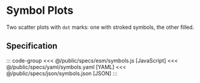 <script setup>
  import { coordinator } from '@uwdata/vgplot';
  coordinator().clear();
</script>

# Symbol Plots

Two scatter plots with `dot` marks: one with stroked symbols, the other filled.

<Example spec="/specs/yaml/symbols.yaml" />

## Specification

::: code-group
<<< @/public/specs/esm/symbols.js [JavaScript]
<<< @/public/specs/yaml/symbols.yaml [YAML]
<<< @/public/specs/json/symbols.json [JSON]
:::
